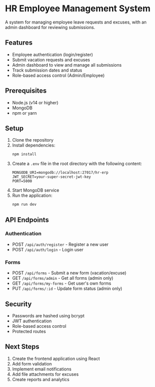# HR Employee Management System

A system for managing employee leave requests and excuses, with an admin dashboard for reviewing submissions.

## Features

- Employee authentication (login/register)
- Submit vacation requests and excuses
- Admin dashboard to view and manage all submissions
- Track submission dates and status
- Role-based access control (Admin/Employee)

## Prerequisites

- Node.js (v14 or higher)
- MongoDB
- npm or yarn

## Setup

1. Clone the repository
2. Install dependencies:
   ```bash
   npm install
   ```
3. Create a `.env` file in the root directory with the following content:
   ```
   MONGODB_URI=mongodb://localhost:27017/hr-erp
   JWT_SECRET=your-super-secret-jwt-key
   PORT=5000
   ```
4. Start MongoDB service
5. Run the application:
   ```bash
   npm run dev
   ```

## API Endpoints

### Authentication
- POST `/api/auth/register` - Register a new user
- POST `/api/auth/login` - Login user

### Forms
- POST `/api/forms` - Submit a new form (vacation/excuse)
- GET `/api/forms/admin` - Get all forms (admin only)
- GET `/api/forms/my-forms` - Get user's own forms
- PUT `/api/forms/:id` - Update form status (admin only)

## Security

- Passwords are hashed using bcrypt
- JWT authentication
- Role-based access control
- Protected routes

## Next Steps

1. Create the frontend application using React
2. Add form validation
3. Implement email notifications
4. Add file attachments for excuses
5. Create reports and analytics 